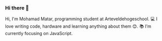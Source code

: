 ### Hi there 👋
Hi, I'm Mohamad Matar, programming student at Arteveldehogeschool.
💻 I love writing code, hardware and learning anything about them 😊.
📚 I’m currently focusing on JavaScript.
